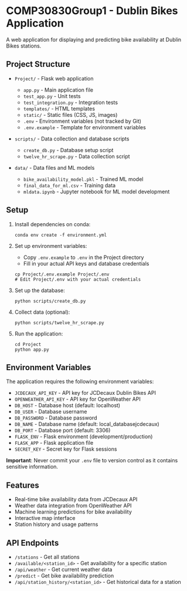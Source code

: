 # COMP30830Group1 - Dublin Bikes Application

A web application for displaying and predicting bike availability at Dublin Bikes stations.

## Project Structure

- `Project/` - Flask web application
  - `app.py` - Main application file
  - `test_app.py` - Unit tests
  - `test_integration.py` - Integration tests
  - `templates/` - HTML templates
  - `static/` - Static files (CSS, JS, images)
  - `.env` - Environment variables (not tracked by Git)
  - `.env.example` - Template for environment variables

- `scripts/` - Data collection and database scripts
  - `create_db.py` - Database setup script
  - `twelve_hr_scrape.py` - Data collection script

- `data/` - Data files and ML models
  - `bike_availability_model.pkl` - Trained ML model
  - `final_data_for_ml.csv` - Training data
  - `mldata.ipynb` - Jupyter notebook for ML model development

## Setup

1. Install dependencies on conda:
   ```
   conda env create -f environment.yml
   ```

2. Set up environment variables:
   - Copy `.env.example` to `.env` in the Project directory
   - Fill in your actual API keys and database credentials
   ```
   cp Project/.env.example Project/.env
   # Edit Project/.env with your actual credentials
   ```

3. Set up the database:
   ```
   python scripts/create_db.py
   ```

4. Collect data (optional):
   ```
   python scripts/twelve_hr_scrape.py
   ```

5. Run the application:
   ```
   cd Project
   python app.py
   ```

## Environment Variables

The application requires the following environment variables:

- `JCDECAUX_API_KEY` - API key for JCDecaux Dublin Bikes API
- `OPENWEATHER_API_KEY` - API key for OpenWeather API
- `DB_HOST` - Database host (default: localhost)
- `DB_USER` - Database username
- `DB_PASSWORD` - Database password
- `DB_NAME` - Database name (default: local_databasejcdecaux)
- `DB_PORT` - Database port (default: 3306)
- `FLASK_ENV` - Flask environment (development/production)
- `FLASK_APP` - Flask application file
- `SECRET_KEY` - Secret key for Flask sessions

**Important**: Never commit your `.env` file to version control as it contains sensitive information.

## Features

- Real-time bike availability data from JCDecaux API
- Weather data integration from OpenWeather API
- Machine learning predictions for bike availability
- Interactive map interface
- Station history and usage patterns

## API Endpoints

- `/stations` - Get all stations
- `/available/<station_id>` - Get availability for a specific station
- `/api/weather` - Get current weather data
- `/predict` - Get bike availability prediction
- `/api/station_history/<station_id>` - Get historical data for a station